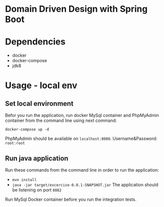 # Domain Driven Design with Spring Boot 

# Dependencies
- docker
- docker-compose
- jdk8

# Usage - local env
## Set local environment
Befor you run the application, run docker MySql container and PhpMyAdmin container from the command line using next command:

``docker-compose up -d``

PhpMyAdmin should be available on `localhost:8000`. Username&Password: ``root:root``

## Run java application
Run these commands from the command line in order to run the application: 
- ``mvn install``
- ``java -jar target/excercise-0.0.1-SNAPSHOT.jar``
The application should be listening on port ``8082``

Run MySql Docker container before you run the integration tests. 
 

